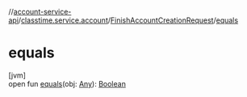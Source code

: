 //[account-service-api](../../../index.md)/[classtime.service.account](../index.md)/[FinishAccountCreationRequest](index.md)/[equals](equals.md)

# equals

[jvm]\
open fun [equals](equals.md)(obj: [Any](https://kotlinlang.org/api/latest/jvm/stdlib/kotlin/-any/index.html)): [Boolean](https://kotlinlang.org/api/latest/jvm/stdlib/kotlin/-boolean/index.html)
